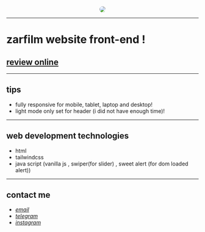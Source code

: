 <div align="center">
  <img src="https://raw.githubusercontent.com/sys113/zar-film/main/screenshot.png" style="border-radius:50%">
</div>

---

# zarfilm website front-end !
## [review online](https://sys113.github.io/arvan-cloud/)
---
## tips

* fully responsive for mobile, tablet, laptop and desktop!
* light mode only set for header (i did not have enough time)!

---
## web development technologies
* html
* tailwindcss
* java script (vanilla js , swiper(for slider) , sweet alert (for dom loaded alert))

---
## contact me
* *[email](mailto:051.SYS113@gmail.com)*
* *[telegram](https://t.me/SYS113/)*
* *[instagram](https://instagram.com/sys113/)*
